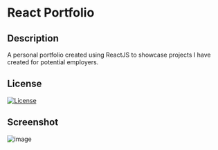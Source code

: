 # React Portfolio

## Description
A personal portfolio created using ReactJS to showcase projects I have created for potential employers.

## License 
[![License](https://img.shields.io/badge/License-Apache_2.0-blue.svg)](https://opensource.org/licenses/Apache-2.0)

## Screenshot
![image](https://user-images.githubusercontent.com/16532491/227784990-3a49373b-7073-4558-8763-06eb0ed7b472.png)

